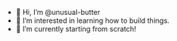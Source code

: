 - 👋 Hi, I’m @unusual-butter
- 👀 I’m interested in learning how to build things.
- 🌱 I’m currently starting from scratch!

<!---
unusual-butter/unusual-butter is a ✨ special ✨ repository because its `README.md` (this file) appears on your GitHub profile.
You can click the Preview link to take a look at your changes.
--->
